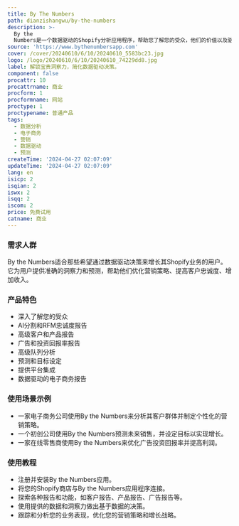 ```yaml
---
title: By The Numbers
path: dianzishangwu/by-the-numbers
description: >-
  By the
  Numbers是一个数据驱动的Shopify分析应用程序，帮助您了解您的受众，他们的价值以及驱动这个价值的因素。它使用人工智能和数据为您提供所需的报告，帮助您做出基于数据的决策。它的主要优点是提供了准确的洞察力和预测，帮助您增长收入和优化业务。
source: 'https://www.bythenumbersapp.com'
cover: /cover/20240610/6/10/20240610_5583bc23.jpg
logo: /logo/20240610/6/10/20240610_74229dd8.jpg
label: 解锁宝贵洞察力，简化数据驱动决策。
component: false
procattr: 10
procattrname: 商业
procform: 1
procformname: 网站
proctype: 1
proctypename: 普通产品
tags:
  - 数据分析
  - 电子商务
  - 营销
  - 数据驱动
  - 预测
createTime: '2024-04-27 02:07:09'
updateTime: '2024-04-27 02:07:09'
lang: en
isicp: 2
isqian: 2
iswx: 2
isqq: 2
iscom: 2
price: 免费试用
catname: 商业
---
```




### 需求人群
By the Numbers适合那些希望通过数据驱动决策来增长其Shopify业务的用户。它为用户提供准确的洞察力和预测，帮助他们优化营销策略、提高客户忠诚度、增加收入。

### 产品特色
* 深入了解您的受众
* AI分割和RFM忠诚度报告
* 高级客户和产品报告
* 广告和投资回报率报告
* 高级队列分析
* 预测和目标设定
* 提供平台集成
* 数据驱动的电子商务报告

### 使用场景示例
* 一家电子商务公司使用By the Numbers来分析其客户群体并制定个性化的营销策略。
* 一个初创公司使用By the Numbers预测未来销售，并设定目标以实现增长。
* 一家在线零售商使用By the Numbers来优化广告投资回报率并提高利润。

### 使用教程
* 注册并安装By the Numbers应用。
* 将您的Shopify商店与By the Numbers应用程序连接。
* 探索各种报告和功能，如客户报告、产品报告、广告报告等。
* 使用提供的数据和洞察力做出基于数据的决策。
* 跟踪和分析您的业务表现，优化您的营销策略和增长战略。

  

